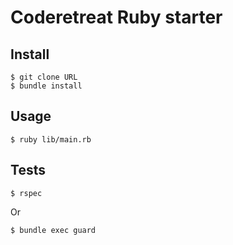 Coderetreat Ruby starter
====

Install
----

    $ git clone URL
    $ bundle install

Usage
----

    $ ruby lib/main.rb

Tests
----

    $ rspec

Or

    $ bundle exec guard
